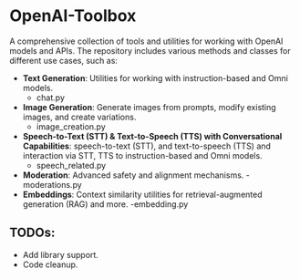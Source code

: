 # OpenAI-Toolbox

A comprehensive collection of tools and utilities for working with OpenAI models and APIs. The repository includes various methods and classes for different use cases, such as:

- **Text Generation**: Utilities for working with instruction-based and Omni models.
  - chat.py
- **Image Generation**: Generate images from prompts, modify existing images, and create variations.
  - image_creation.py
- **Speech-to-Text (STT) & Text-to-Speech (TTS) with Conversational Capabilities**: speech-to-text (STT), and text-to-speech (TTS) and interaction via STT, TTS to instruction-based and Omni models.
  - speech_related.py
- **Moderation**: Advanced safety and alignment mechanisms.
  -moderations.py
- **Embeddings**: Context similarity utilities for retrieval-augmented generation (RAG) and more.
    -embedding.py

## TODOs:
- Add library support.
- Code cleanup.
